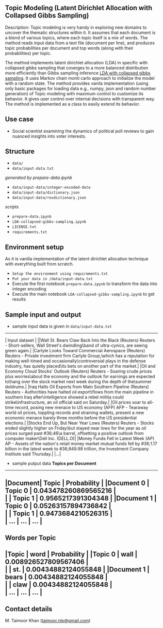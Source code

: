 
## Topic Modeling (Latent Dirichlet Allocation with Collapsed Gibbs Sampling)

Description:
Topic modeling is very handy in exploring new domains to uncover the thematic structures within it. It assumes that each document is a blend of various topics, where each topic itself is a mix of words. The method reads input data from a text file (document per line), and produces topic probabilities per document and top words (along with their probabilities) per topic.

The method implements latent dirichlet allocation (LDA) in specific with collapsed gibbs sampling that coverges to a more balanced distribution more efficiently than Gibbs sampling inference [LDA with collapsed gibbs sampling](https://www.cs.cmu.edu/~wcohen/10-605/papers/fastlda.pdf). It uses Markov chain monti carlo approach to initialize the model with a random state. The method provides vanila implementation (using only basic packages for loading data e.g., numpy, json and random number generation) of Topic modeling with maximum control to customize its behavior. It gives user control over internal decisions with transparent way. The method is implemented as a class to easily extend its behavior. 

## Use case
- Social scientist examining the dynamics of political poll reviews to gain nuanced insights into voter interests.

## Structure
- `data/` 
- `data/input-data.txt`

*generated by prepare-data.ipynb*
- `data/input-data/integer-encoded-data`
- `data/input-data/dictionary.json`
- `data/input-data/revdictionary.json`

*scripts*
- `prepare-data.ipynb`
- `LDA-collapsed-gibbs-sampling.ipynb`
- `LICENSE.txt`
- `requirements.txt`

## Environment setup
As it is vanilla implementation of the latent dirichlet allocation technique with everything built from scratch. 
- `Setup the environment using requirements.txt`
- `Put your data in /data/input-data.txt`
- Execute the first notebook `prepare-data.ipynb` to transform the data into integer encoding
- Execute the main notebook `LDA-collapsed-gibbs-sampling.ipynb` to get results 

## Sample input and output
- sample input data is given in `data/input-data.txt`
-------------------------------------------
| Input dataset |
||Wall St. Bears Claw Back Into the Black (Reuters) Reuters - Short-sellers, Wall Street's dwindling\band of ultra-cynics, are seeing green again.|
|Carlyle Looks Toward Commercial Aerospace (Reuters) Reuters - Private investment firm Carlyle Group,\which has a reputation for making well-timed and occasionally\controversial plays in the defense industry, has quietly placed\its bets on another part of the market.|
|Oil and Economy Cloud Stocks' Outlook (Reuters) Reuters - Soaring crude prices plus worries\about the economy and the outlook for earnings are expected to\hang over the stock market next week during the depth of the\summer doldrums.|
|Iraq Halts Oil Exports from Main Southern Pipeline (Reuters) Reuters - Authorities have halted oil export\flows from the main pipeline in southern Iraq after\intelligence showed a rebel militia could strike\infrastructure, an oil official said on Saturday.|
|Oil prices soar to all-time record, posing new menace to US economy (AFP) AFP - Tearaway world oil prices, toppling records and straining wallets, present a new economic menace barely three months before the US presidential elections.|
|Stocks End Up, But Near Year Lows (Reuters) Reuters - Stocks ended slightly higher on Friday\but stayed near lows for the year as oil prices surged past #36;46\a barrel, offsetting a positive outlook from computer maker\Dell Inc. (DELL.O)|
|Money Funds Fell in Latest Week (AP) AP - Assets of the nation's retail money market mutual funds fell by #36;1.17 billion in the latest week to #36;849.98 trillion, the Investment Company Institute said Thursday.|
|...|

- sample putput data
**Topics per Document**
--------------------------------------
|Document| Topic | Probability |
|Document  0 | Topic  0 | 0.043478260869565216 | 	
|            | Topic  1 | 0.9565217391304348  |
|Document  1 | Topic  0 | 0.05263157894736842 | 	
|            | Topic  1 | 0.9473684210526315 | 	
| ...           |   ...    | ... |
--------------------------------------

**Words per Topic**
--------------------------------------
|Topic | word | Probability |
|Topic 0 | wall | 0.008926527809567406 | 	
|            | st. | 0.00434882124055848  |
|Document  1 | bears | 0.00434882124055848 | 	
|            | claw | 0.00434882124055848 | 	
| ...           |   ...    | ... |
-------------------------------------
## Contact details
M. Taimoor Khan (taimoor.nlp@gmail.com)
